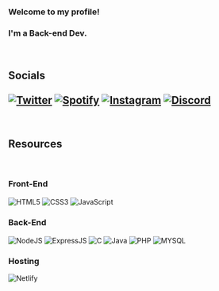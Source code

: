 
### Welcome to my profile! 
### I'm a Back-end Dev.

<br>

## Socials <br><br>[![Twitter](https://img.shields.io/badge/Twitter-1DA1F2?style=for-the-badge&logo=twitter&logoColor=white)](https://twitter.com/therealpaoziih) [![Spotify](https://img.shields.io/badge/Spotify-1ED760?&style=for-the-badge&logo=spotify&logoColor=white)](https://open.spotify.com/user/313vaz6xguch3krd32ob2s5nexs4) [![Instagram](https://img.shields.io/badge/Instagram-E4405F?style=for-the-badge&logo=instagram&logoColor=white)](https://www.instagram.com/mockjk/) [![Discord](https://img.shields.io/badge/Discord-7289DA?style=for-the-badge&logo=discord&logoColor=white)](https://discordlookup.com/user/1021553477610127472)

<br>

## Resources
<br>

<h3>Front-End</h3>

<div>
    <img align="center" alt="HTML5" src="https://img.shields.io/badge/HTML5-E34F26?style=for-the-badge&logo=html5&logoColor=white">
    <img align="center" alt="CSS3" src="https://img.shields.io/badge/CSS3-1572B6?style=for-the-badge&logo=css3&logoColor=white">
    <img align="center" alt="JavaScript" src="https://img.shields.io/badge/JavaScript-F7DF1E?style=for-the-badge&logo=javascript&logoColor=black">
</div>

<h3> Back-End </h3>

<div>
    <img align="center" alt="NodeJS" src="https://img.shields.io/badge/Node.js-43853D?style=for-the-badge&logo=node.js&logoColor=white">
    <img align="center" alt="ExpressJS" src="https://img.shields.io/badge/Express.js-404D59?style=for-the-badge">
    <img align="center" alt="C" src="https://img.shields.io/badge/C-00599C?style=for-the-badge&logo=c&logoColor=white">
    <img align="center" alt="Java" src="https://img.shields.io/badge/Java-ED8B00?style=for-the-badge&logo=openjdk&logoColor=white">
    <img align="center" alt="PHP" src="https://img.shields.io/badge/PHP-777BB4?style=for-the-badge&logo=php&logoColor=white">
    <img align="center" alt="MYSQL" src="https://img.shields.io/badge/MySQL-005C84?style=for-the-badge&logo=mysql&logoColor=white">

</div>

<h3>Hosting</h3>

<div>
    <img align="center" alt="Netlify" src="https://img.shields.io/badge/Netlify-00C7B7?style=for-the-badge&logo=netlify&logoColor=white">
</div>
